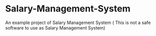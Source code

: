 # Salary-Management-System
An example project of Salary Management System ( This is not a safe software to use as Salary Management System)
